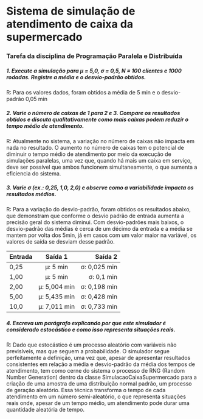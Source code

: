 # Sistema de simulação de atendimento de caixa da supermercado

### Tarefa da disciplina de Programação Paralela e Distribuída

##### 1. Execute a simulação para µ = 5,0, σ = 0,5, N = 100 clientes e 1000 rodadas. Registre a média e o desvio-padrão obtidos.
R: Para os valores dados, foram obtidos a média de 5 min e o desvio-padrão 0,05 min

##### 2. Varie o número de caixas de 1 para 2 e 3. Compare os resultados obtidos e discuta qualitativamente como mais caixas podem reduzir o tempo médio de atendimento.
R: Atualmente no sistema, a variação no número de caixas não impacta em nada no resultado. O aumento no número de caixas tem o potencial de diminuir o tempo médio de atendimento por meio da execução de simulações paralelas, uma vez que, quando há mais um caixa em serviço, deve ser possível que ambos funcionem simultaneamente, o que aumenta a eficiencia do sistema.

##### 3. Varie σ (ex.: 0,25, 1,0, 2,0) e observe como a variabilidade impacta os resultados médios.
R: Para a variação do desvio-padrão, foram obtidos os resultados abaixo, que demonstram que conforme o desvio padrão de entrada aumenta a precisão geral do sistema diminui. Com desvio-padrões mais baixos, o desvio-padrão das médias é cerca de um décimo da entrada e a média se mantem por volta dos 5min, já em casos com um valor maior na variável, os valores de saída se desviam desse padrão.


|Entrada|Saída 1|Saída 2|
| :--- | :---: | ---: |
0,25 | µ: 5 min     | σ: 0,025 min
1,00 | µ: 5 min     | σ: 0,1 min
2,00 | µ: 5,004 min | σ: 0,198 min
5,00 | µ: 5,435 min | σ: 0,428 min
10,0 | µ: 7,011 min | σ: 0,733 min

##### 4. Escreva um parágrafo explicando por que este simulador é considerado estocástico e como isso representa situações reais.
R: Dado que estocástico é um processo aleatório com variáveis não previsíveis, mas que seguem a probabilidade. O simulador segue perfeitamente a definição, uma vez que, apesar de apresentar resultados consistentes em relação a média e desvio-padrão da média dos tempos de atendimento, tem como cerne do sistema o processo de RNG (Random Number Generation) dentro da classe SimulacaoCaixaSupermercado para a criação de uma amostra de uma distribuição normal padrão, um processo de geração aleatório. Essa técnica transforma o tempo de cada atendimento em um número semi-aleatório, o que representa situações reais onde, apesar de um tempo médio, um atendimento pode durar uma quantidade aleatória de tempo.
